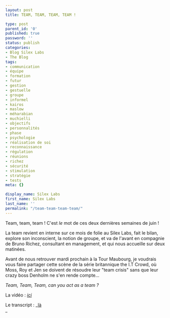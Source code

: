 ```yaml
---
layout: post
title: TEAM, TEAM, TEAM, TEAM !

type: post
parent_id: '0'
published: true
password: ''
status: publish
categories:
- Blog Silex Labs
- The Blog
tags:
- communication
- équipe
- formation
- futur
- gestion
- gestuelle
- groupe
- informel
- kairos
- maslow
- méharabian
- muchielli
- objectifs
- personnalités
- phase
- psychologie
- réalisation de soi
- reconnaissance
- régulation
- réunions
- richez
- sécurité
- stimulation
- stratégie
- tests
meta: {}

display_name: Silex Labs
first_name: Silex Labs
last_name: ''
permalink: "/team-team-team-team/"
---
```


Team, team, team ! C'est _le_ mot de ces deux dernières semaines de juin !

La team revient en interne sur ce mois de folie au Silex Labs, fait le bilan, explore son inconscient, la notion de groupe, et va de l'avant en compagnie de Bruno Richez, consultant en management, et qui nous accueille sur deux matinées.



Avant de nous retrouver mardi prochain à la Tour Maubourg, je voudrais vous faire partager cette scène de la série britannique the I.T Crowd, où Moss, Roy et Jen se doivent de résoudre leur "team crisis" sans que leur crazy boss Denholm ne s'en rende compte...

_Team, Team, Team, can you act as a team ?_

La vidéo
: [_ici_](http://www.youtube.com/watch?v=pGFGD5pj03M)

Le transcript
: _[là](http://www.theitcrowd.co.uk/script/1.1/en/1-1.6-yesterdays-jam.htm)  
_